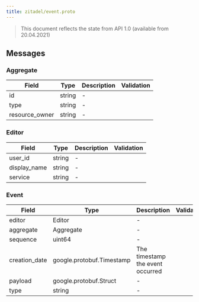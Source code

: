 ```yaml
---
title: zitadel/event.proto
---
```

> This document reflects the state from API 1.0 (available from 20.04.2021)




## Messages


### Aggregate



| Field | Type | Description | Validation |
| ----- | ---- | ----------- | ----------- |
| id |  string | - |  |
| type |  string | - |  |
| resource_owner |  string | - |  |




### Editor



| Field | Type | Description | Validation |
| ----- | ---- | ----------- | ----------- |
| user_id |  string | - |  |
| display_name |  string | - |  |
| service |  string | - |  |




### Event



| Field | Type | Description | Validation |
| ----- | ---- | ----------- | ----------- |
| editor |  Editor | - |  |
| aggregate |  Aggregate | - |  |
| sequence |  uint64 | - |  |
| creation_date |  google.protobuf.Timestamp | The timestamp the event occurred |  |
| payload |  google.protobuf.Struct | - |  |
| type |  string | - |  |






